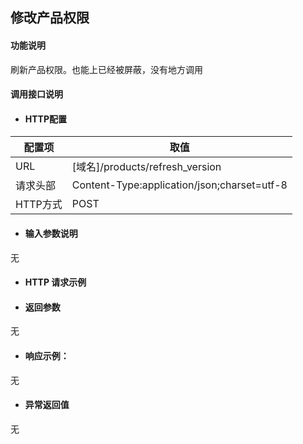 ## 修改产品权限

#### 功能说明

刷新产品权限。也能上已经被屏蔽，没有地方调用



#### 调用接口说明

* #### HTTP配置

| 配置项 | 取值 |
| --- | --- |
| URL | \[域名\]/products/refresh_version|
| 请求头部 | Content-Type:application/json;charset=utf-8 |
| HTTP方式 | POST|

* #### 输入参数说明

无


* #### HTTP 请求示例


* #### 返回参数
无

* #### 响应示例：

无

* #### 异常返回值

无



